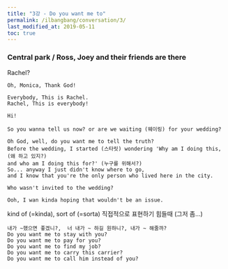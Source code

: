 ```yaml
---
title: "3강 - Do you want me to"
permalink: /ilbangbang/conversation/3/
last_modified_at: 2019-05-11
toc: true
---
```


### Central park / Ross, Joey and their friends are there
Rachel?

```
Oh, Monica, Thank God!

Everybody, This is Rachel.
Rachel, This is everybody!

Hi!

So you wanna tell us now? or are we waiting (웨이링) for your wedding?

Oh God, well, do you want me to tell the truth?
Before the wedding, I started (스타릿) wondering 'Why am I doing this, (왜 하고 있지?)
and who am I doing this for?' (누구를 위해서?)
So... anyway I just didn't know where to go, 
and I know that you're the only person who lived here in the city.

Who wasn't invited to the wedding?

Ooh, I wan kinda hoping that wouldn't be an issue.
```

kind of (=kinda), sort of (=sorta)
직접적으로 표현하기 힘들때 (그저 좀...)

```
내가 ~했으면 좋겠니?,  너 내가 ~ 하길 원하니?, 내가 ~ 해줄까?
Do you want me to stay with you?
Do you want me to pay for you?
Do you want me to find my job?
Do you want me to carry this carrier?
Do you want me to call him instead of you?
```